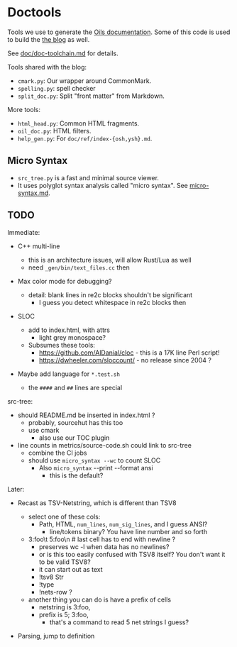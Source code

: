 Doctools
========

Tools we use to generate the [Oils documentation](../doc/).  Some of this code
is used to build the [the blog](//www.oilshell.org/blog/) as well.

See [doc/doc-toolchain.md](../doc/doc-toolchain.md) for details.

Tools shared with the blog:

- `cmark.py`: Our wrapper around CommonMark.
- `spelling.py`: spell checker
- `split_doc.py`: Split "front matter" from Markdown.

More tools:

- `html_head.py`: Common HTML fragments.
- `oil_doc.py`: HTML filters.
- `help_gen.py`: For `doc/ref/index-{osh,ysh}.md`.

## Micro Syntax

- `src_tree.py` is a fast and minimal source viewer.
- It uses polyglot syntax analysis called "micro syntax".  See
  [micro-syntax.md](micro-syntax.md).

## TODO

Immediate:

- C++ multi-line
  - this is an architecture issues, will allow Rust/Lua as well
  - need `_gen/bin/text_files.cc` then

- Max color mode for debugging?
  - detail: blank lines in re2c blocks shouldn't be significant
    - I guess you detect whitespace in re2c blocks then

- SLOC
  - add to index.html, with attrs
    - light grey monospace?
  - Subsumes these tools:
    - <https://github.com/AlDanial/cloc> - this is a 17K line Perl script!
    - <https://dwheeler.com/sloccount/> - no release since 2004 ?

- Maybe add language for `*.test.sh`
  - the `####` and `##` lines are special

src-tree:

- should README.md be inserted in index.html ?
  - probably, sourcehut has this too
  - use cmark
    - also use our TOC plugin
- line counts in metrics/source-code.sh could link to src-tree
  - combine the CI jobs
  - should use `micro_syntax --wc` to count SLOC
    - Also `micro_syntax` --print --format ansi
      - this is the default?

Later:

- Recast as TSV-Netstring, which is different than TSV8
  - select one of these cols:
    - Path, HTML, `num_lines`, `num_sig_lines`, and I guess ANSI?
      - line/tokens binary?  You have line number and so forth
  - 3:foo\t 5:foo\n  # last cell has to end with newline ?
    - preserves wc -l when data has no newlines?
    - or is this too easily confused with TSV8 itself?  You don't want it to be valid TSV8?
    - it can start out as text
    - !tsv8 Str
    - !type
    - !nets-row ?
  - another thing you can do is have a prefix of cells
    - netstring is 3:foo,
    - prefix is 5; 3:foo,
      - that's a command to read 5 net strings I guess?

- Parsing, jump to definition


